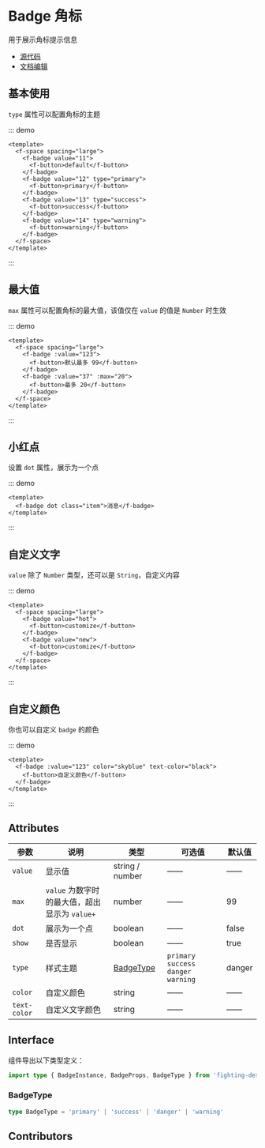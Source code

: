 # Badge 角标

用于展示角标提示信息

- [源代码](https://github.com/FightingDesign/fighting-design/tree/master/packages/fighting-design/badge)
- [文档编辑](https://github.com/FightingDesign/fighting-design/blob/master/docs/components/badge.md)

## 基本使用

`type` 属性可以配置角标的主题

::: demo

```vue
<template>
  <f-space spacing="large">
    <f-badge value="11">
      <f-button>default</f-button>
    </f-badge>
    <f-badge value="12" type="primary">
      <f-button>primary</f-button>
    </f-badge>
    <f-badge value="13" type="success">
      <f-button>success</f-button>
    </f-badge>
    <f-badge value="14" type="warning">
      <f-button>warning</f-button>
    </f-badge>
  </f-space>
</template>
```

:::

## 最大值

`max` 属性可以配置角标的最大值，该值仅在 `value` 的值是 `Number` 时生效

::: demo

```vue
<template>
  <f-space spacing="large">
    <f-badge :value="123">
      <f-button>默认最多 99</f-button>
    </f-badge>
    <f-badge :value="37" :max="20">
      <f-button>最多 20</f-button>
    </f-badge>
  </f-space>
</template>
```

:::

## 小红点

设置 `dot` 属性，展示为一个点

::: demo

```vue
<template>
  <f-badge dot class="item">消息</f-badge>
</template>
```

:::

## 自定义文字

`value` 除了 `Number` 类型，还可以是 `String`，自定义内容

::: demo

```vue
<template>
  <f-space spacing="large">
    <f-badge value="hot">
      <f-button>customize</f-button>
    </f-badge>
    <f-badge value="new">
      <f-button>customize</f-button>
    </f-badge>
  </f-space>
</template>
```

:::

## 自定义颜色

你也可以自定义 `badge` 的颜色

::: demo

```vue
<template>
  <f-badge :value="123" color="skyblue" text-color="black">
    <f-button>自定义颜色</f-button>
  </f-badge>
</template>
```

:::

## Attributes

| 参数         | 说明                                          | 类型                               | 可选值                                 | 默认值 |
| ------------ | --------------------------------------------- | ---------------------------------- | -------------------------------------- | ------ |
| `value`      | 显示值                                        | string / number                    | ——                                     | ——     |
| `max`        | `value` 为数字时的最大值，超出显示为 `value+` | number                             | ——                                     | 99     |
| `dot`        | 展示为一个点                                  | boolean                            | ——                                     | false  |
| `show`       | 是否显示                                      | boolean                            | ——                                     | true   |
| `type`       | 样式主题                                      | <a href="#badgetype">BadgeType</a> | `primary` `success` `danger` `warning` | danger |
| `color`      | 自定义颜色                                    | string                             | ——                                     | ——     |
| `text-color` | 自定义文字颜色                                | string                             | ——                                     | ——     |

## Interface

组件导出以下类型定义：

```ts
import type { BadgeInstance, BadgeProps, BadgeType } from 'fighting-design'
```

### BadgeType

```ts
type BadgeType = 'primary' | 'success' | 'danger' | 'warning'
```

## Contributors

<a href="https://github.com/Tyh2001" target="_blank">
  <f-avatar round src="https://avatars.githubusercontent.com/u/73180970?v=4" />
</a>

<a href="https://github.com/xluoyu" target="_blank">
  <f-avatar round src="https://avatars.githubusercontent.com/u/36356701?v=4" />
</a>

<style scoped>
  .f-badge {
    margin: 10px;
  }
</style>
